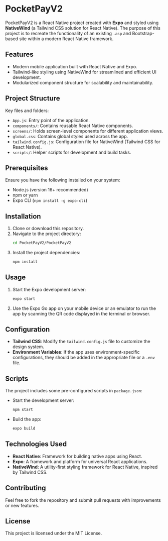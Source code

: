 
# PocketPayV2

PocketPayV2 is a React Native project created with **Expo** and styled using **NativeWind** (a Tailwind CSS solution for React Native). The purpose of this project is to recreate the functionality of an existing `.asp` and Bootstrap-based site within a modern React Native framework.

## Features

- Modern mobile application built with React Native and Expo.
- Tailwind-like styling using NativeWind for streamlined and efficient UI development.
- Modularized component structure for scalability and maintainability.

## Project Structure

Key files and folders:
- `App.js`: Entry point of the application.
- `components/`: Contains reusable React Native components.
- `screens/`: Holds screen-level components for different application views.
- `global.css`: Contains global styles used across the app.
- `tailwind.config.js`: Configuration file for NativeWind (Tailwind CSS for React Native).
- `scripts/`: Helper scripts for development and build tasks.

## Prerequisites

Ensure you have the following installed on your system:
- Node.js (version 16+ recommended)
- npm or yarn
- Expo CLI (`npm install -g expo-cli`)

## Installation

1. Clone or download this repository.
2. Navigate to the project directory:
   ```bash
   cd PocketPayV2/PocketPayV2
   ```
3. Install the project dependencies:
   ```bash
   npm install
   ```

## Usage

1. Start the Expo development server:
   ```bash
   expo start
   ```
2. Use the Expo Go app on your mobile device or an emulator to run the app by scanning the QR code displayed in the terminal or browser.

## Configuration

- **Tailwind CSS**: Modify the `tailwind.config.js` file to customize the design system.
- **Environment Variables**: If the app uses environment-specific configurations, they should be added in the appropriate file or a `.env` file.

## Scripts

The project includes some pre-configured scripts in `package.json`:
- Start the development server:
  ```bash
  npm start
  ```
- Build the app:
  ```bash
  expo build
  ```

## Technologies Used

- **React Native**: Framework for building native apps using React.
- **Expo**: A framework and platform for universal React applications.
- **NativeWind**: A utility-first styling framework for React Native, inspired by Tailwind CSS.

## Contributing

Feel free to fork the repository and submit pull requests with improvements or new features.

## License

This project is licensed under the MIT License.

